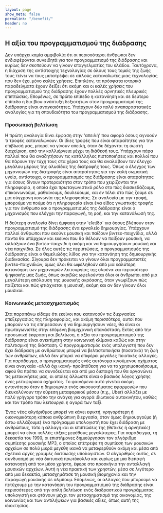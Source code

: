 ```yaml
---
layout: page
show_meta: false
permalink: "/benefit/"
header: no
---
```


## Η αξία του προγραμματισμού της διάδρασης
Δεν υπάρχει καμία αμφιβολία ότι οι περισσότεροι άνθρωποι δεν ενδιαφέρονται συνειδητά για τον προγραμματισμό της διάδρασης και κυρίως δεν σκοπεύουν να γίνουν επαγγελματίες του κλάδου. Ταυτόχρονα, η διάχυση της αντίστοιχης τεχνολογίας σε όλους τους τομείς της ζωής τους τείνει να τους μετατρέψει σε απλούς καταναλωτές μιας τεχνολογίας που δεν έχει μόνο καλές χρήσεις. Επιπλέον, τα πρόσφατα ιστορικά παραδείγματα έχουν δείξει ότι ακόμη και οι καλές χρήσεις του προγραμματισμού της διάδρασης έχουν πολλές αρνητικές πλευρικές επιπτώσεις. Επομένως, σε πρώτο επίπεδο η κατανόηση και σε δεύτερο επίπεδο η δια βίου ανάπτυξη δεξιοτήτων στον προγραμματισμό της διάδρασης είναι αναγκαιότητες. Υπάρχουν δύο πολύ αναπαραστατικές αναλογίες για τη σπουδαιότητα του προγραμματισμού της διάδρασης.

### Προσωπική βελτίωση
Η πρώτη αναλογία δίνει έμφαση στην 'απειλή' που αφορά όσους αγνοούν τι τροφές καταναλώνουν. Οι ίδιες τροφές που είναι απαραίτητες για την επιβίωσή μας, μπορεί να γίνουν απειλή, όταν δε δέχονται τη σωστή διαχείριση, από την καλλιέργεια μέχρι τη διάθεσή τους. Υπάρχουν πάρα πολλοί που θα αναζητήσουν τις κατάλληλες πιστοποιήσεις και πολλοί που θα πάρουν την τύχη τους στα χέρια τους και θα αναλάβουν τον έλεγχο μεγάλου μέρους της αλυσίδας της διατροφής τους. Όπως ο έλεγχος των μηχανισμών της διατροφής είναι απαραίτητος για την καλή σωματική υγεία, αντίστοιχα, ο προγραμματισμός της διάδρασης είναι απαραίτητος για όσους δίνουν προτεραιότητα στον τρόπο που χειρίζονται την πληροφορία, η οποία έχει πρωταγωνιστικό ρόλο στο πώς διασκεδάζουμε, επικοινωνούμε, μαθαίνουμε, δουλεύουμε, και εν τέλει στο πώς ζούμε σε μια σύγχρονη κοινωνία της πληροφορίας. Σε αναλογία με την τροφή, μπορούμε να πούμε ότι η πληροφορία είναι ένα είδος γνωστικής τροφής για τον άνθρωπο και ο προγραμματισμός της διάδρασης είναι ο μηχανισμός που ελέγχει την παραγωγή, τη ροή, και την κατανάλωσή της.

Η δεύτερη αναλογία δίνει έμφαση στην 'ελπίδα' για όσους βλέπουν στον προγραμματισμό της διάδρασης ένα εργαλείο δημιουργίας. Υπάρχουν πολλοί άνθρωποι που ακούνε μουσική και παίζουν βιντεο-παιχνίδια, αλλά πάντα θα υπάρχουν και εκείνοι που θα θέλουν να παίξουν μουσική, να αλλάξουν ένα βιντεο-παιχνίδι ή ακόμη και να δημιουργήσουν μουσική και νέα παιχνίδια. Σε όλες αυτές τις περιπτώσεις, ο προγραμματισμός της διάδρασης είναι ο θεμελιώδης λίθος για την κατανόηση της δημιουργικής διαδικασίας. Σίγουρα δεν πρόκειται να γίνουν όλοι προγραμματιστές βιντεο-παιχνιδιών, όμως όλοι θα ωφεληθούν από μια καλύτερη κατανόηση των μηχανισμών λειτουργίας της ολοένα και περισσότερο ψηφιακής μας ζωής, όπως ακριβώς ωφελούνται όλοι οι άνθρωποι από μια μεγαλύτερη απόλαυση της μουσικής ακρόασης, όταν γνωρίζουν πώς παίζεται και πώς φτιάχνεται η μουσική, ακόμη και αν δεν γίνουν όλοι μουσικοί.

### Κοινωνικός μετασχηματισμός
Στα παραπάνω είδαμε ότι εκείνοι που κατανοούν τις διεργασίες επεξεργασίας της πληροφορίας, και ακόμη περισσότερο, αυτοί που μπορούν να τις επηρεάσουν ή να δημιουργήσουν νέες, θα είναι οι πρωταγωνιστές στην επόμενη βιομηχανική επανάσταση. Εκτός από την προσωπική έκφραση και βελτίωση, η αξία του προγραμματισμού της διάδρασης είναι ανεκτίμητη στην κοινωνική κλίμακα καθώς και στην πολιτισμική της διάσταση. Ο προγραμματισμός ενός υπολογιστή που δεν έχει διάδραση με ανθρώπους μπορεί να βελτιστοποιήσει (ποσοτικά) τη ζωή των ανθρώπων, αλλά δεν μπορεί να επιφέρει μεγάλες ποιοτικές αλλαγές. Για παράδειγμα, ο προγραμματισμός ενός αυτόνομα κινούμενου οχήματος είναι αναγκαία -αλλά όχι ικανή- προϋπόθεση για να το χρησιμοποιήσουμε, αφού θα πρέπει να συνοδεύεται και από μια διεπαφή που θα οργανώνει τις μετακινήσεις μας, οι οποίες άλλωστε είναι ο βασικός λόγος χρήσης ενός μεταφορικού οχήματος. Το φαινόμενο αυτό γίνεται ακόμη εντονότερο όταν η δημιουργία ενός οικοσυστήματος εφαρμογών που διευκολύνουν την εύρεση μεταφορικού μέσου (π.χ., Uber) αλλάζει με πολύ γρήγορο τρόπο την ανάγκη για αγορά ιδιωτικού αυτοκινήτου, καθώς και τον τρόπο που λειτουργεί η αγορά των ταξί.

Ένας νέος αλγόριθμος μπορεί να κάνει εφικτή, γρηγορότερη ή οικονομικότερη κάποια ανθρώπινη διεργασία, όταν όμως δημιουργούμε (ή έστω αλλάζουμε) ένα πρόγραμμα υπολογιστή που έχει διάδραση με ανθρώπους, τότε η αλλαγή και οι επιπτώσεις της (θετικές ή αρνητικές) μπορεί να είναι πολλές τάξεις μεγέθους μεγαλύτερες. Για παράδειγμα, τη δεκαετία του 1990, οι επιστήμονες δημιούργησαν τον αλγόριθμο συμπίεσης μουσικής MP3, ο οποίος επέτρεψε τη συμπίεση των μουσικών αρχείων σε πολύ μικρά μεγέθη ικανά να μεταφερθούν ακόμη και μέσα από σχετικά αργές γραμμές δικτύωσης υπολογιστών. Ο αλγόριθμός αυτός, σε συνδυασμό με νέα δικτυακά πρωτόκολλα και κυρίως με μια διεπαφή κατανοητή από τον μέσο χρήστη, έφερε στο προσκήνιο την ανταλλαγή μουσικών αρχείων. Αυτή η νέα πρακτική των χρηστών, μέσα σε λιγότερο από μια δεκαετία, μετασχημάτισε τη μουσική βιομηχανία και την παραγωγή μουσικής σε άλμπουμ. Επομένως, οι αλλαγές που μπορούμε να πετύχουμε με την κατανόηση του προγραμματισμού της διάδρασης είναι περισσότερες από την απλή βελτίωση ενός διαδραστικού προγράμματος υπολογιστή και φτάνουν μέχρι τον μετασχηματισμό της οικονομίας, της κοινωνίας και των αντιλήψεων για βασικές αξίες, όπως αυτή της ιδιοκτησίας.
